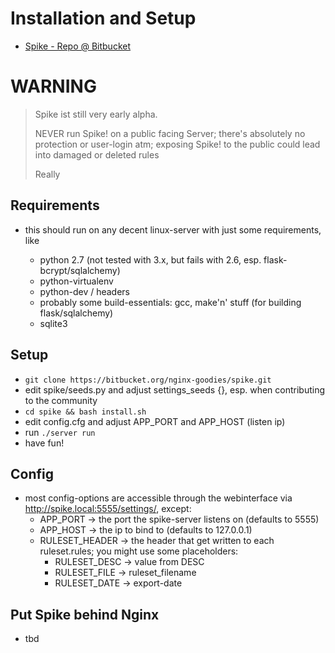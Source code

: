 

# Installation and Setup

- [Spike - Repo @ Bitbucket](https://bitbucket.org/nginx-goodies/spike/overview)

# WARNING

> 
> Spike ist still very early alpha.
>
> NEVER run Spike! on a public facing Server; there's absolutely 
> no protection or user-login atm; exposing Spike! to the public could
> lead into damaged or deleted rules 
>
> Really
>
>



## Requirements

- this should run on any decent linux-server with just some requirements, like

    - python 2.7 (not tested with 3.x, but fails with 2.6, esp. flask-bcrypt/sqlalchemy)
    - python-virtualenv
    - python-dev / headers
    - probably some build-essentials: gcc, make'n' stuff (for building flask/sqlalchemy)
    - sqlite3 


## Setup

- `git clone https://bitbucket.org/nginx-goodies/spike.git`
- edit spike/seeds.py and adjust settings_seeds {}, esp. when contributing to the community
- `cd spike && bash install.sh`
- edit config.cfg and adjust APP_PORT and APP_HOST (listen ip)
- run `./server run`
- have fun!



## Config

- most config-options are accessible through the webinterface via http://spike.local:5555/settings/, except:
    - APP_PORT -> the port the spike-server listens on (defaults to 5555)
    - APP_HOST -> the ip to bind to (defaults to 127.0.0.1)
    - RULESET_HEADER -> the header that get written to each ruleset.rules; you might use some placeholders:
        - RULESET_DESC -> value from DESC
        - RULESET_FILE -> ruleset_filename
        - RULESET_DATE -> export-date




## Put Spike behind Nginx

- tbd
